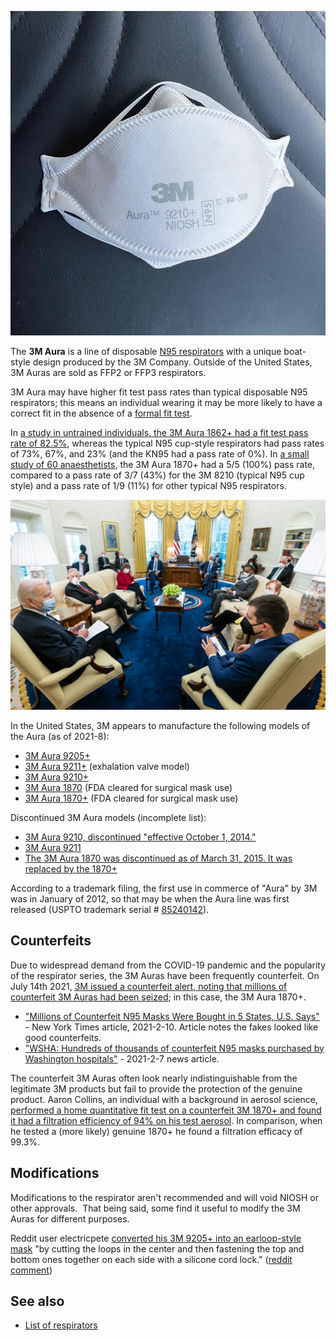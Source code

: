 ![A 3M Aura 9210+ N95. The 3M Auras are packaged flat before use; picture is of a 3M Aura after being fit to a face.](media/3m-aura-9210-plus-after-use.jpeg)

The **3M Aura** is a line of disposable [N95 respirators](/List_of_respirators) with a unique boat-style design produced by the 3M Company. Outside of the United States, 3M Auras are sold as FFP2 or FFP3 respirators.

3M Aura may have higher fit test pass rates than typical disposable N95 respirators; this means an individual wearing it may be more likely to have a correct fit in the absence of a [formal fit test](https://www.osha.gov/laws-regs/regulations/standardnumber/1910/1910.134AppA).

In [a study in untrained individuals, the 3M Aura 1862+ had a fit test pass rate of 82.5%](https://openres.ersjournals.com/content/6/4/00581-2020), whereas the typical N95 cup-style respirators had pass rates of 73%, 67%, and 23% (and the KN95 had a pass rate of 0%). In [a small study of 60 anaesthetists](https://asapublicaccess.s3-ap-southeast-2.amazonaws.com/AustralianAnaesthetist/Feature_Fittesting.pdf), the 3M Aura 1870+ had a 5/5 (100%) pass rate, compared to a pass rate of 3/7 (43%) for the 3M 8210 (typical N95 cup style) and a pass rate of 1/9 (11%) for other typical N95 respirators.

![Individuals wearing 3M Auras while meeting in the Oval Office during the COVID-19 pandemic. Photo 2021-4-19, [US government work](https://www.usa.gov/government-works) (public domain).](media/white-house-2021-4-19-3m-aura.jpg)

In the United States, 3M appears to manufacture the following models of the Aura (as of 2021-8):

-   [3M Aura 9205+](https://www.3m.com/3M/en_US/p/d/v101146024/)
-   [3M Aura 9211+](https://www.3m.co.id/3M/en_ID/p/d/v000125629/) (exhalation valve model)
-   [3M Aura 9210+](https://www.3m.co.id/3M/en_ID/p/d/v000125628/)
-   [3M Aura 1870](https://www.3m.co.id/3M/en_ID/p/d/v000057785/) (FDA cleared for surgical mask use)
-   [3M Aura 1870+](https://www.3m.co.id/3M/en_ID/p/d/v000125630/) (FDA cleared for surgical mask use)

Discontinued 3M Aura models (incomplete list):

-   [3M Aura 9210, discontinued "effective October 1, 2014."](https://www.3m.com/3M/en_US/p/d/v000057772/)
-   [3M Aura 9211](https://www.3m.com/3M/en_US/p/d/v000585713/1/)
-   [The 3M Aura 1870 was discontinued as of March 31, 2015. It was replaced by the 1870+](https://multimedia.3m.com/mws/media/1014218O/3m-respirator-1870-discontinuation-notice.pdf)

According to a trademark filing, the first use in commerce of "Aura" by 3M was in January of 2012, so that may be when the Aura line was first released (USPTO trademark serial \# [85240142](https://trademarks.justia.com/852/40/aura-85240142.html)).

## Counterfeits

Due to widespread demand from the COVID-19 pandemic and the popularity of the respirator series, the 3M Auras have been frequently counterfeit. On July 14th 2021, [3M issued a counterfeit alert, noting that millions of counterfeit 3M Auras had been seized](https://multimedia.3m.com/mws/media/1934748O/3m-counterfeit-communication-letter.pdf); in this case, the 3M Aura 1870+.

-   ["Millions of Counterfeit N95 Masks Were Bought in 5 States, U.S. Says"](https://www.nytimes.com/2021/02/10/us/n95-mask-fraud-investigation.html) - New York Times article, 2021-2-10. Article notes the fakes looked like good counterfeits.
-   ["WSHA: Hundreds of thousands of counterfeit N95 masks purchased by Washington hospitals"](https://komonews.com/news/local/wsha-hundreds-of-thousands-of-counterfeit-n95-masks-purchased-by-washington-hospitals?fbclid=IwAR1iAu3gOzDR-CUfHX-n1ciZLLAawbSysq61zAR-t2nNeH8wnxArzCrJkdg) - 2021-2-7 news article.

The counterfeit 3M Auras often look nearly indistinguishable from the legitimate 3M products but fail to provide the protection of the genuine product. Aaron Collins, an individual with a background in aerosol science, [performed a home quantitative fit test on a counterfeit 3M 1870+ and found it had a filtration efficiency of 94% on his test aerosol](https://docs.google.com/spreadsheets/d/1M0mdNLpTWEGcluK6hh5LjjcFixwmOG853Ff45d3O-L0/edit#gid=1976839763). In comparison, when he tested a (more likely) genuine 1870+ he found a filtration efficacy of 99.3%.

## Modifications

Modifications to the respirator aren't recommended and will void NIOSH or other approvals.  That being said, some find it useful to modify the 3M Auras for different purposes.

Reddit user electricpete [converted his 3M 9205+ into an earloop-style mask](https://imgur.com/a/d09U4ua) "by cutting the loops in the center and then fastening the top and bottom ones together on each side with a silicone cord lock." ([reddit comment](https://www.reddit.com/r/Masks4All/comments/pniwt4/any_earloop_style_masks_with_builtin_nose_foam/hdlx9ve/?utm_source=reddit&utm_medium=web2x&context=3))

## See also

-   [List of respirators](/List_of_respirators)

